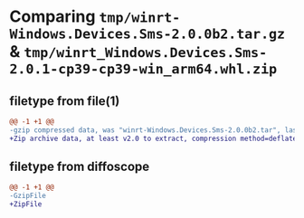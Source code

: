 # Comparing `tmp/winrt-Windows.Devices.Sms-2.0.0b2.tar.gz` & `tmp/winrt_Windows.Devices.Sms-2.0.1-cp39-cp39-win_arm64.whl.zip`

## filetype from file(1)

```diff
@@ -1 +1 @@
-gzip compressed data, was "winrt-Windows.Devices.Sms-2.0.0b2.tar", last modified: Sat Dec  2 18:22:03 2023, max compression
+Zip archive data, at least v2.0 to extract, compression method=deflate
```

## filetype from diffoscope

```diff
@@ -1 +1 @@
-GzipFile
+ZipFile
```


